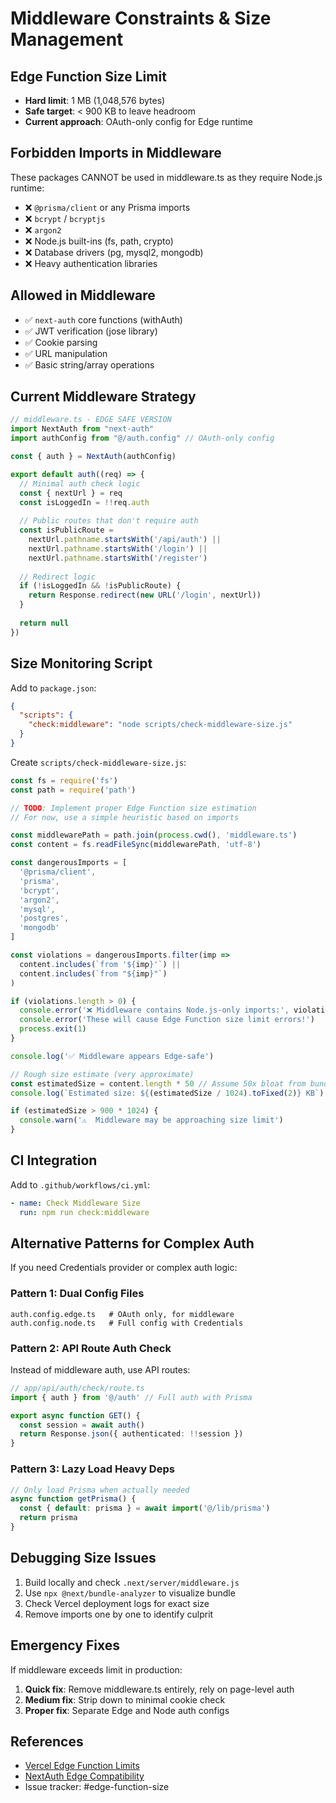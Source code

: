# Middleware Constraints & Size Management

## Edge Function Size Limit
- **Hard limit**: 1 MB (1,048,576 bytes)
- **Safe target**: < 900 KB to leave headroom
- **Current approach**: OAuth-only config for Edge runtime

## Forbidden Imports in Middleware

These packages CANNOT be used in middleware.ts as they require Node.js runtime:

- ❌ `@prisma/client` or any Prisma imports
- ❌ `bcrypt` / `bcryptjs` 
- ❌ `argon2`
- ❌ Node.js built-ins (fs, path, crypto)
- ❌ Database drivers (pg, mysql2, mongodb)
- ❌ Heavy authentication libraries

## Allowed in Middleware

- ✅ `next-auth` core functions (withAuth)
- ✅ JWT verification (jose library)
- ✅ Cookie parsing
- ✅ URL manipulation
- ✅ Basic string/array operations

## Current Middleware Strategy

```typescript
// middleware.ts - EDGE SAFE VERSION
import NextAuth from "next-auth"
import authConfig from "@/auth.config" // OAuth-only config

const { auth } = NextAuth(authConfig)

export default auth((req) => {
  // Minimal auth check logic
  const { nextUrl } = req
  const isLoggedIn = !!req.auth
  
  // Public routes that don't require auth
  const isPublicRoute = 
    nextUrl.pathname.startsWith('/api/auth') ||
    nextUrl.pathname.startsWith('/login') ||
    nextUrl.pathname.startsWith('/register')
  
  // Redirect logic
  if (!isLoggedIn && !isPublicRoute) {
    return Response.redirect(new URL('/login', nextUrl))
  }
  
  return null
})
```

## Size Monitoring Script

Add to `package.json`:
```json
{
  "scripts": {
    "check:middleware": "node scripts/check-middleware-size.js"
  }
}
```

Create `scripts/check-middleware-size.js`:
```javascript
const fs = require('fs')
const path = require('path')

// TODO: Implement proper Edge Function size estimation
// For now, use a simple heuristic based on imports

const middlewarePath = path.join(process.cwd(), 'middleware.ts')
const content = fs.readFileSync(middlewarePath, 'utf-8')

const dangerousImports = [
  '@prisma/client',
  'prisma',
  'bcrypt',
  'argon2',
  'mysql',
  'postgres',
  'mongodb'
]

const violations = dangerousImports.filter(imp => 
  content.includes(`from '${imp}'`) || 
  content.includes(`from "${imp}"`)
)

if (violations.length > 0) {
  console.error('❌ Middleware contains Node.js-only imports:', violations)
  console.error('These will cause Edge Function size limit errors!')
  process.exit(1)
}

console.log('✅ Middleware appears Edge-safe')

// Rough size estimate (very approximate)
const estimatedSize = content.length * 50 // Assume 50x bloat from bundling
console.log(`Estimated size: ${(estimatedSize / 1024).toFixed(2)} KB`)

if (estimatedSize > 900 * 1024) {
  console.warn('⚠️  Middleware may be approaching size limit')
}
```

## CI Integration

Add to `.github/workflows/ci.yml`:
```yaml
- name: Check Middleware Size
  run: npm run check:middleware
```

## Alternative Patterns for Complex Auth

If you need Credentials provider or complex auth logic:

### Pattern 1: Dual Config Files
```
auth.config.edge.ts   # OAuth only, for middleware
auth.config.node.ts   # Full config with Credentials
```

### Pattern 2: API Route Auth Check
Instead of middleware auth, use API routes:
```typescript
// app/api/auth/check/route.ts
import { auth } from '@/auth' // Full auth with Prisma

export async function GET() {
  const session = await auth()
  return Response.json({ authenticated: !!session })
}
```

### Pattern 3: Lazy Load Heavy Deps
```typescript
// Only load Prisma when actually needed
async function getPrisma() {
  const { default: prisma } = await import('@/lib/prisma')
  return prisma
}
```

## Debugging Size Issues

1. Build locally and check `.next/server/middleware.js`
2. Use `npx @next/bundle-analyzer` to visualize bundle
3. Check Vercel deployment logs for exact size
4. Remove imports one by one to identify culprit

## Emergency Fixes

If middleware exceeds limit in production:

1. **Quick fix**: Remove middleware.ts entirely, rely on page-level auth
2. **Medium fix**: Strip down to minimal cookie check
3. **Proper fix**: Separate Edge and Node auth configs

## References
- [Vercel Edge Function Limits](https://vercel.com/docs/functions/edge-functions#limitations)
- [NextAuth Edge Compatibility](https://next-auth.js.org/configuration/nextjs#middleware)
- Issue tracker: #edge-function-size